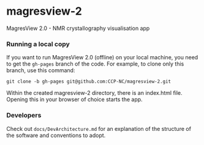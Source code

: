 # magresview-2
MagresView 2.0 - NMR crystallography visualisation app

### Running a local copy

If you want to run MagresView 2.0 (offline) on your local machine, you need to get the `gh-pages` branch of the code. For example, to clone only this branch, use this command:

`git clone -b gh-pages git@github.com:CCP-NC/magresview-2.git`
 
Within the created magresview-2 directory, there is an index.html file. Opening this in your browser of choice starts the app. 




### Developers

Check out `docs/DevArchitecture.md` for an explanation of the structure of the software and conventions to adopt.
